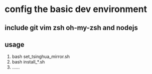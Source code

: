 # config the basic dev environment
## include git vim zsh oh-my-zsh and nodejs

## usage
1. bash set_tsinghua_mirror.sh
2. bash install_*.sh
3. ……